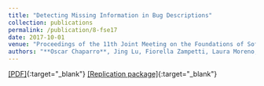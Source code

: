 ```yaml
---
title: "Detecting Missing Information in Bug Descriptions"
collection: publications
permalink: /publication/8-fse17
date: 2017-10-01
venue: "Proceedings of the 11th Joint Meeting on the Foundations of Software Engineering (ESEC/FSE'17), (to appear) - Research track"
authors: "**Oscar Chaparro**, Jing Lu, Fiorella Zampetti, Laura Moreno, Massimiliano Di Penta, Andrian Marcus, Gabriele Bavota, and Vincent Ng"
---
```

[[PDF]](/files/8-fse17.pdf){:target="_blank"} [[Replication package]](https://seers.utdallas.edu/projects/missing-info-in-bugs){:target="_blank"}